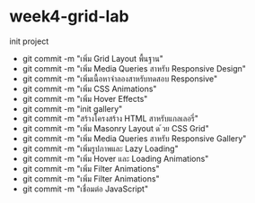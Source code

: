 # week4-grid-lab
init project
- git commit -m "เพิ่ม Grid Layout พื้นฐาน"
- git commit -m "เพิ่ม Media Queries สาหรับ Responsive Design" 
- git commit -m "เพิ่มเนื้อหาจําลองสาหรับทดสอบ Responsive"
- git commit -m "เพิ่ม CSS Animations" 
- git commit -m "เพิ่ม Hover Effects"
- git commit -m "init gallery"
- git commit -m "สร้างโครงสร้าง HTML สาหรับแกลเลอรี่"
- git commit -m "เพิ่ม Masonry Layout ด ้วย CSS Grid" 
- git commit -m "เพิ่ม Media Queries สาหรับ Responsive Gallery"
- git commit -m "เพิ่มรูปภาพและ Lazy Loading"
- git commit -m "เพิ่ม Hover และ Loading Animations"
- git commit -m "เพิ่ม Filter Animations"
- git commit -m "เพิ่ม Filter Animations"
- git commit -m "เชื่อมต่อ JavaScript"